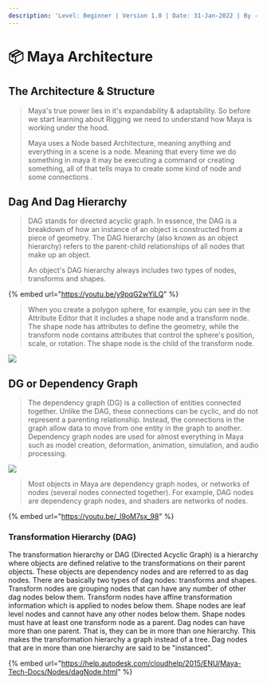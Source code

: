 ```yaml
---
description: 'Level: Beginner | Version 1.0 | Date: 31-Jan-2022 | By - Siddarth Mehra'
---
```


# 📦 Maya Architecture

## The Architecture & Structure&#x20;

> Maya's true power lies in it's expandability & adaptability. So before we start learning about Rigging we need to understand how Maya is working under the hood.&#x20;
>
> Maya uses a Node based Architecture, meaning anything and everything in a scene is a node. Meaning that every time we do something in maya it may be executing a command or creating something, all of that tells maya to create some kind of node and some connections .



## Dag And Dag Hierarchy

> DAG stands for directed acyclic graph. In essence, the DAG is a breakdown of how an instance of an object is constructed from a piece of geometry. The DAG hierarchy (also known as an object hierarchy) refers to the parent-child relationships of all nodes that make up an object.&#x20;
>
> An object's DAG hierarchy always includes two types of nodes, transforms and shapes.

{% embed url="https://youtu.be/y9pqG2wYiLQ" %}

> When you create a polygon sphere, for example, you can see in the Attribute Editor that it includes a shape node and a transform node. The shape node has attributes to define the geometry, while the transform node contains attributes that control the sphere's position, scale, or rotation. The shape node is the child of the transform node.

![](../../.gitbook/assets/asf.gif)

## DG or Dependency Graph

> The dependency graph (DG) is a collection of entities connected together. Unlike the DAG, these connections can be cyclic, and do not represent a parenting relationship. Instead, the connections in the graph allow data to move from one entity in the graph to another. Dependency graph nodes are used for almost everything in Maya such as model creation, deformation, animation, simulation, and audio processing.

![](<../../.gitbook/assets/DG cycle.gif>)

> Most objects in Maya are dependency graph nodes, or networks of nodes (several nodes connected together). For example, DAG nodes are dependency graph nodes, and shaders are networks of nodes.

{% embed url="https://youtu.be/_l9oM7sx_98" %}

### Transformation Hierarchy (DAG)

The transformation hierarchy or DAG (Directed Acyclic Graph) is a hierarchy where objects are defined relative to the transformations on their parent objects. These objects are dependency nodes and are referred to as dag nodes. There are basically two types of dag nodes: transforms and shapes. Transform nodes are grouping nodes that can have any number of other dag nodes below them. Transform nodes have affine transformation information which is applied to nodes below them. Shape nodes are leaf level nodes and cannot have any other nodes below them. Shape nodes must have at least one transform node as a parent. Dag nodes can have more than one parent. That is, they can be in more than one hierarchy. This makes the transformation hierarchy a graph instead of a tree. Dag nodes that are in more than one hierarchy are said to be "instanced".

{% embed url="https://help.autodesk.com/cloudhelp/2015/ENU/Maya-Tech-Docs/Nodes/dagNode.html" %}
